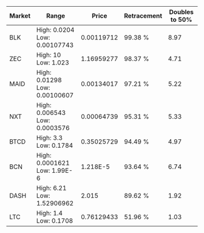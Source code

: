 | Market | Range | Price| Retracement | Doubles to 50% |
| --- | --- | --- | --- | --- |
| BLK | High: 0.0204<br />Low: 0.00107743 | 0.00119712 | 99.38 % | 8.97 |
| ZEC | High: 10<br />Low: 1.023 | 1.16959277 | 98.37 % | 4.71 |
| MAID | High: 0.01298<br />Low: 0.00100607 | 0.00134017 | 97.21 % | 5.22 |
| NXT | High: 0.006543<br />Low: 0.0003576 | 0.00064739 | 95.31 % | 5.33 |
| BTCD | High: 3.3<br />Low: 0.1784 | 0.35025729 | 94.49 % | 4.97 |
| BCN | High: 0.0001621<br />Low: 1.99E-6 | 1.218E-5 | 93.64 % | 6.74 |
| DASH | High: 6.21<br />Low: 1.52906962 | 2.015 | 89.62 % | 1.92 |
| LTC | High: 1.4<br />Low: 0.1708 | 0.76129433 | 51.96 % | 1.03 |
